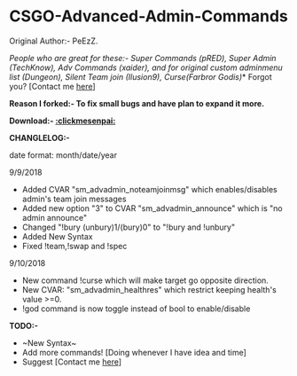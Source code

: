 # CSGO-Advanced-Admin-Commands
Original Author:- PeEzZ.

**People who are great for these:- Super Commands (pRED*), Super Admin (TechKnow), Adv Commands (xaider), and for original custom adminmenu list (Dungeon), Silent Team join (Ilusion9),  Curse(Farbror Godis)** Forgot you? [Contact me [here](http://steamcommunity.com/profiles/76561198132924835)]

**Reason I forked:- To fix small bugs and have plan to expand it more.**

**Download:- [:clickmesenpai:](https://github.com/Cruze03/CSGO-Advanced-Admin-Commands/releases)**


**CHANGLELOG:-**

date format: month/date/year

9/9/2018

* Added CVAR "sm_advadmin_noteamjoinmsg" which enables/disables admin's team join messages
* Added new option "3" to CVAR "sm_advadmin_announce" which is "no admin announce"
* Changed "!bury (unbury)1/(bury)0" to "!bury and !unbury"
* Added New Syntax
* Fixed !team,!swap and !spec

9/10/2018

* New command !curse which will make target go opposite direction.
* New CVAR: "sm_advadmin_healthres" which restrict keeping health's value >=0.
* !god command is now toggle instead of bool to enable/disable

**TODO:-**
* ~New Syntax~
* Add more commands! [Doing whenever I have idea and time] 
* Suggest [Contact me [here](http://steamcommunity.com/profiles/76561198132924835)]
